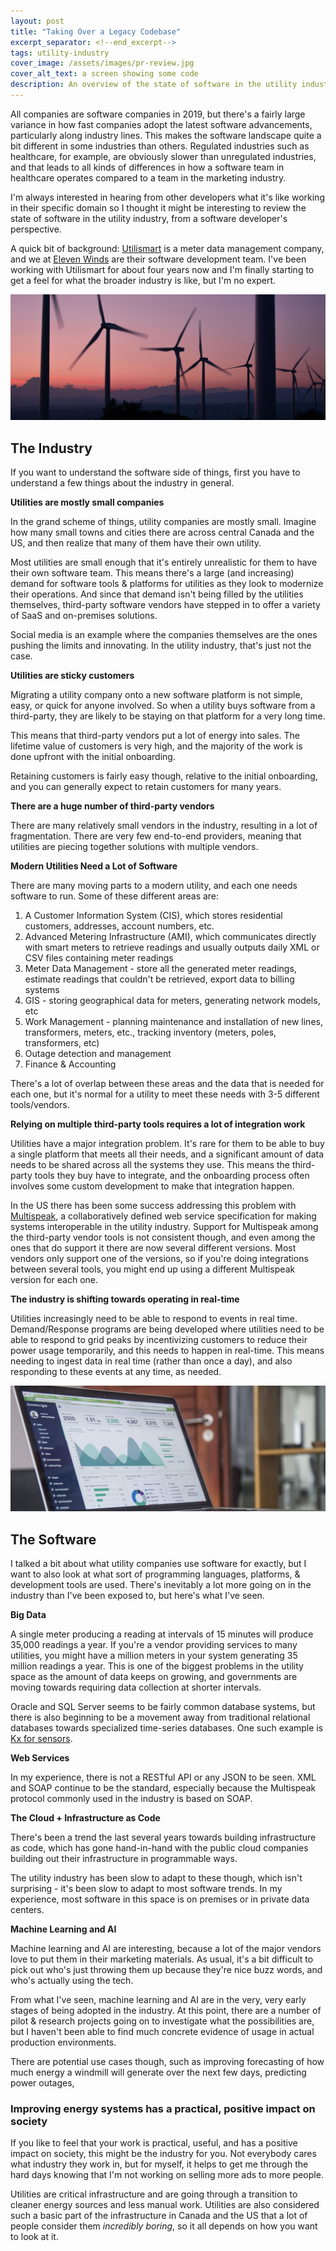 ```yaml
---
layout: post
title: "Taking Over a Legacy Codebase"
excerpt_separator: <!--end_excerpt-->
tags: utility-industry
cover_image: /assets/images/pr-review.jpg
cover_alt_text: a screen showing some code
description: An overview of the state of software in the utility industry
---
```


All companies are software companies in 2019, but there's a fairly large variance in how fast companies adopt the latest software advancements, particularly along industry lines. This makes the software landscape quite a bit different in some industries than others. Regulated industries such as healthcare, for example, are obviously slower than unregulated industries, and that leads to all kinds of differences in how a software team in healthcare operates compared to a team in the marketing industry.

I'm always interested in hearing from other developers what it's like working in their specific domain so I thought it might be interesting to review the state of software in the utility industry, from a software developer's perspective. 

<!--end_excerpt-->

A quick bit of background: [Utilismart]( http://www.utilismartcorp.com/ ) is a meter data management company, and we at [Eleven Winds]( https://www.elevenwinds.com/ ) are their software development team. I've been working with Utilismart for about four years now and I'm finally starting to get a feel for what the broader industry is like, but I'm no expert.

![Wind turbines on the horizon](/assets/images/windmills.jpg)

## The Industry

If you want to understand the software side of things, first you have to understand a few things about the industry in general.

**Utilities are mostly small companies**

In the grand scheme of things, utility companies are mostly small. Imagine how many small towns and cities there are across central Canada and the US, and then realize that many of them have their own utility.

Most utilities are small enough that it's entirely unrealistic for them to have their own software team. This means there's a large (and increasing) demand for software tools & platforms for utilities as they look to modernize their operations. And since that demand isn't being filled by the utilities themselves, third-party software vendors have stepped in to offer a variety of SaaS and on-premises solutions.

Social media is an example where the companies themselves are the ones pushing the limits and innovating. In the utility industry, that's just not the case.

**Utilities are sticky customers**

Migrating a utility company onto a new software platform is not simple, easy, or quick for anyone involved. So when a utility buys software from a third-party, they are likely to be staying on that platform for a very long time.

This means that third-party vendors put a lot of energy into sales. The lifetime value of customers is very high, and the majority of the work is done upfront with the initial onboarding.

Retaining customers is fairly easy though, relative to the initial onboarding, and you can generally expect to retain customers for many years.

**There are a huge number of third-party vendors**

There are many relatively small vendors in the industry, resulting in a lot of fragmentation. There are very few end-to-end providers, meaning that utilities are piecing together solutions with multiple vendors.

**Modern Utilities Need a Lot of Software**

There are many moving parts to a modern utility, and each one needs software to run. Some of these different areas are:

1. A Customer Information System (CIS), which stores residential customers, addresses, account numbers, etc.
2. Advanced Metering Infrastructure (AMI), which communicates directly with smart meters to retrieve readings and usually outputs daily XML or CSV files containing meter readings
3. Meter Data Management - store all the generated meter readings, estimate readings that couldn't be retrieved, export data to billing systems
4. GIS - storing geographical data for meters, generating network models, etc
5. Work Management - planning maintenance and installation of new lines, transformers, meters, etc., tracking inventory (meters, poles, transformers, etc)
6. Outage detection and management
7. Finance & Accounting

There's a lot of overlap between these areas and the data that is needed for each one, but it's normal for a utility to meet these needs with 3-5 different tools/vendors.

**Relying on multiple third-party tools requires a lot of integration work**

Utilities have a major integration problem. It's rare for them to be able to buy a single platform that meets all their needs, and a significant amount of data needs to be shared across all the systems they use. This means the third-party tools they buy have to integrate, and the onboarding process often involves some custom development to make that integration happen.

In the US there has been some success addressing this problem with [Multispeak]( https://www.multispeak.org/what-is-multispeak/ ), a collaboratively defined web service specification for making systems interoperable in the utility industry. Support for Multispeak among the third-party vendor tools is not consistent though, and even among the ones that do support it there are now several different versions. Most vendors only support one of the versions, so if you're doing integrations between several tools, you might end up using a different Multispeak version for each one.

**The industry is shifting towards operating in real-time**

Utilities increasingly need to be able to respond to events in real time. Demand/Response programs are being developed where utilities need to be able to respond to grid peaks by incentivizing customers to reduce their power usage temporarily, and this needs to happen in real-time. This means needing to ingest data in real time (rather than once a day), and also responding to these events at any time, as needed.

![A laptop displaying a web application](/assets/images/laptop-with-app.jpg)

## The Software

I talked a bit about what utility companies use software for exactly, but I want to also look at what sort of programming languages, platforms, & development tools are used. There's inevitably a lot more going on in the industry than I've been exposed to, but here's what I've seen.

**Big Data**

A single meter producing a reading at intervals of 15 minutes will produce 35,000 readings a year. If you're a vendor providing services to many utilities, you might have a million meters in your system generating 35 million readings a year. This is one of the biggest problems in the utility space as the amount of data keeps on growing, and governments are moving towards requiring data collection at shorter intervals. 

Oracle and SQL Server seems to be fairly common database systems, but there is also beginning to be a movement away from traditional relational databases towards specialized time-series databases. One such example is [Kx for sensors]( https://kx.com/solutions/utilities/ ).

**Web Services**

In my experience, there is not a RESTful API or any JSON to be seen. XML and SOAP continue to be the standard, especially because the Multispeak protocol commonly used in the industry is based on SOAP.

**The Cloud + Infrastructure as Code**

There's been a trend the last several years towards building infrastructure as code, which has gone hand-in-hand with the public cloud companies building out their infrastructure in programmable ways. 

The utility industry has been slow to adapt to these though, which isn't surprising - it's been slow to adapt to most software trends. In my experience, most software in this space is on premises or in private data centers.

**Machine Learning and AI**

Machine learning and AI are interesting, because a lot of the major vendors love to put them in their marketing materials. As usual, it's a bit difficult to pick out who's just throwing them up because they're nice buzz words, and who's actually using the tech.

From what I've seen, machine learning and AI are in the very, very early stages of being adopted in the industry. At this point, there are a number of pilot & research projects going on to investigate what the possibilities are, but I haven't been able to find much concrete evidence of usage in actual production environments.

There are potential use cases though, such as improving forecasting of how much energy a windmill will generate over the next few days, predicting power outages, 

### Improving energy systems has a practical, positive impact on society

If you like to feel that your work is practical, useful, and has a positive impact on society, this might be the industry for you. Not everybody cares what industry they work in, but for myself, it helps to get me through the hard days knowing that I'm not working on selling more ads to more people.  

Utilities are critical infrastructure and are going through a transition to cleaner energy sources and less manual work. Utilities are also considered such a basic part of the infrastructure in Canada and the US that a lot of people consider them *incredibly boring*, so it all depends on how you want to look at it.





